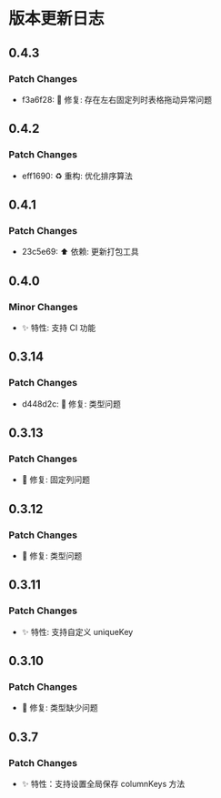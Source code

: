 # 版本更新日志

## 0.4.3

### Patch Changes

- f3a6f28: 🔨 修复: 存在左右固定列时表格拖动异常问题

## 0.4.2

### Patch Changes

- eff1690: ♻️ 重构: 优化排序算法

## 0.4.1

### Patch Changes

- 23c5e69: ⬆️ 依赖: 更新打包工具

## 0.4.0

### Minor Changes

- ✨ 特性: 支持 CI 功能

## 0.3.14

### Patch Changes

- d448d2c: 🔨 修复: 类型问题

## 0.3.13

### Patch Changes

- 🔨 修复: 固定列问题

## 0.3.12

### Patch Changes

- 🔨 修复: 类型问题

## 0.3.11

### Patch Changes

- ✨ 特性: 支持自定义 uniqueKey

## 0.3.10

### Patch Changes

- 🔨 修复: 类型缺少问题

## 0.3.7

### Patch Changes

- ✨ 特性：支持设置全局保存 columnKeys 方法
